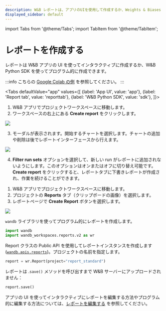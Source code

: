 ```yaml
---
description: W&B レポートは、アプリのUIを使用して作成するか、Weights & Biases SDKを使ってプログラムで作成することができます。
displayed_sidebar: default
---
```

import Tabs from '@theme/Tabs';
import TabItem from '@theme/TabItem';

# レポートを作成する

<head>
  <title>W&B レポートを作成</title>
</head>

レポートは W&B アプリの UI を使ってインタラクティブに作成するか、W&B Python SDK を使ってプログラム的に作成できます。

:::info
こちらの [Google Colab の例](https://colab.research.google.com/github/wandb/examples/blob/master/colabs/intro/Report_API_Quickstart.ipynb) を参照してください。
:::

<Tabs
  defaultValue="app"
  values={[
    {label: 'App UI', value: 'app'},
    {label: 'Report tab', value: 'reporttab'},
    {label: 'W&B Python SDK', value: 'sdk'},
  ]}>
  <TabItem value="app">

1. W&B アプリでプロジェクトワークスペースに移動します。
2. ワークスペースの右上にある **Create report** をクリックします。

![](/images/reports/create_a_report_button.png)

3. モーダルが表示されます。開始するチャートを選択します。チャートの追加や削除は後でレポートインターフェースから行えます。

![](/images/reports/create_a_report_modal.png)

4. **Filter run sets** オプションを選択して、新しい run がレポートに追加されないようにします。このオプションはオンまたはオフに切り替え可能です。**Create report** をクリックすると、レポートタブに下書きレポートが作成され、作業を続けることができます。

  </TabItem>
  <TabItem value="reporttab">

1. W&B アプリでプロジェクトワークスペースに移動します。
2. プロジェクトの **Reports** タブ（クリップボードの画像）を選択します。
3. レポートページで **Create Report** ボタンを選択します。

![](/images/reports/create_report_button.png)
  </TabItem>
  <TabItem value="sdk">

`wandb` ライブラリを使ってプログラム的にレポートを作成します。

```python
import wandb
import wandb_workspaces.reports.v2 as wr
```

Report クラスの Public API を使用してレポートインスタンスを作成します ([`wandb.apis.reports`](https://docs.wandb.ai/ref/python/public-api/api#reports))。プロジェクトの名前を指定します。

```python
report = wr.Report(project="report_standard")
```

レポートは .`save()` メソッドを呼び出すまで W&B サーバーにアップロードされません：

```python
report.save()
```

アプリの UI を使ってインタラクティブにレポートを編集する方法やプログラム的に編集する方法については、[レポートを編集する](https://docs.wandb.ai/guides/reports/edit-a-report) を参照してください。
  </TabItem>
</Tabs>
